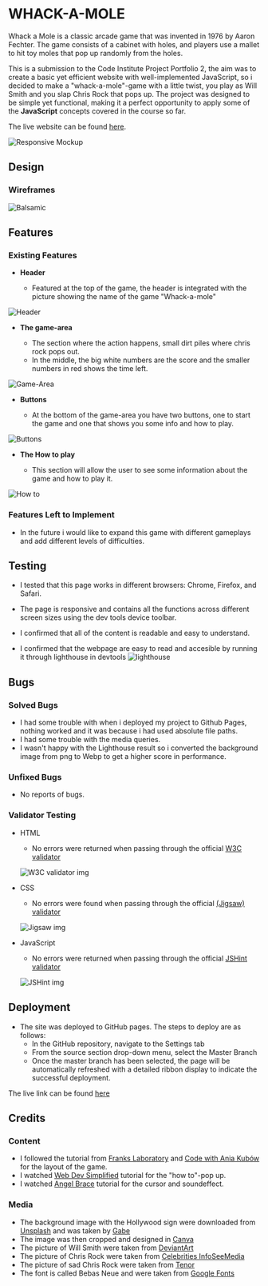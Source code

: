 # WHACK-A-MOLE

Whack a Mole is a classic arcade game that was invented in 1976 by Aaron Fechter. The game consists of a cabinet with holes, and players use a mallet to hit toy moles that pop up randomly from the holes.

This is a submission to the Code Institute Project Portfolio 2, the aim was to create a basic yet efficient website with well-implemented JavaScript, so i decided to make a "whack-a-mole"-game with a little twist, you play as Will Smith and you slap Chris Rock that pops up.
The project was designed to be simple yet functional, making it a perfect opportunity to apply some of the **JavaScript** concepts covered in the course so far.

The live website can be found [here](https://charlieapell.github.io/whack-a-mole/).

![Responsive Mockup](assets/images/devices.png)

## Design

### Wireframes
![Balsamic](assets/images/PP2.png)

## Features 

### Existing Features

- __Header__

  - Featured at the top of the game, the header is integrated with the picture showing the name of the game "Whack-a-mole"

![Header](assets/images/header.png)

- __The game-area__

  - The section where the action happens, small dirt piles where chris rock pops out.
  - In the middle, the big white numbers are the score and the smaller numbers in red shows the time left.

![Game-Area](assets/images/gamearea.png)

- __Buttons__

  - At the bottom of the game-area you have two buttons, one to start the game and one that shows you some info and how to play.

![Buttons](assets/images/bottom.png)

- __The How to play__

  - This section will allow the user to see some information about the game and how to play it.

![How to](assets/images/howto.png)

### Features Left to Implement

- In the future i would like to expand this game with different gameplays and add different levels of difficulties.  

## Testing 

- I tested that this page works in different browsers: Chrome, Firefox, and Safari.

- The page is responsive and contains all the functions across different screen sizes using the dev tools device toolbar.

- I confirmed that all of the content is readable and easy to understand.

- I confirmed that the webpage are easy to read and accesible by running it through lighthouse in devtools
![lighthouse](assets/images/lighthouse.png)

## Bugs

### Solved Bugs
- I had some trouble with when i deployed my project to Github Pages, nothing worked and it was because i had used absolute file paths.
- I had some trouble with the media queries.
- I wasn't happy with the Lighthouse result so i converted the background image from png to Webp to get a higher score in performance.

### Unfixed Bugs
- No reports of bugs.

### Validator Testing 

- HTML
  - No errors were returned when passing through the official [W3C validator](https://validator.w3.org/nu/?doc=https%3A%2F%2Fcharlieapell.github.io%2Fwhack-a-mole%2F)

  ![W3C validator img](assets/images/w3cvalidator.png)
- CSS
  - No errors were found when passing through the official [(Jigsaw) validator](https://jigsaw.w3.org/css-validator/validator?uri=https%3A%2F%2Fcharlieapell.github.io%2Fwhack-a-mole%2F&profile=css3svg&usermedium=all&warning=1&vextwarning=&lang=sv)
  
  ![Jigsaw img](assets/images/jigsaw.png)

- JavaScript
  - No errors were returned when passing through the official [JSHint validator](https://jshint.com/) 
  
  ![JSHint img](assets/images/JSHint.png)

## Deployment

- The site was deployed to GitHub pages. The steps to deploy are as follows: 
  - In the GitHub repository, navigate to the Settings tab 
  - From the source section drop-down menu, select the Master Branch
  - Once the master branch has been selected, the page will be automatically refreshed with a detailed ribbon display to indicate the successful deployment. 

The live link can be found [here](https://charlieapell.github.io/whack-a-mole/)


## Credits 

### Content

- I followed the tutorial from [Franks Laboratory](https://www.youtube.com/watch?v=RTb8icFiSfk&ab_channel=Frankslaboratory) and [Code with Ania Kubów](https://www.youtube.com/watch?v=rJU3tHLgb_c&t=1s&ab_channel=CodewithAniaKub%C3%B3w) for the layout of the game.
- I watched [Web Dev Simplified](https://www.youtube.com/watch?v=MBaw_6cPmAw&ab_channel=WebDevSimplified) tutorial for the "how to"-pop up.
- I watched [Angel Brace](https://www.youtube.com/watch?v=b20YueeXwZg&ab_channel=AngleBrace) tutorial for the cursor and soundeffect.

### Media

- The background image with the Hollywood sign were downloaded from [Unsplash](https://unsplash.com/photos/VJ5i5ARz6jc) and was taken by [Gabe](https://unsplash.com/@whileimout)
- The image was then cropped and designed in [Canva](https://www.canva.com/)
- The picture of Will Smith were taken from [DeviantArt](https://www.deviantart.com/pedroaugusto14/art/Will-Smith-slap-PNG-911334503)
- The picture of Chris Rock were taken from [Celebrities InfoSeeMedia](https://celebs.infoseemedia.com/chris-rock/chris-rock/)
- The picture of sad Chris Rock were taken from [Tenor](https://tenor.com/sv/view/sad-chris-rock-total-blackout-the-tamborine-extended-cut-emotional-crying-gif-20108050)
- The font is called Bebas Neue and were taken from [Google Fonts](https://fonts.google.com/specimen/Bebas+Neue?query=bebas+neue)
